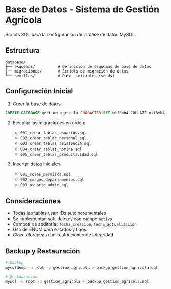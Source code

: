 # Base de Datos - Sistema de Gestión Agrícola

Scripts SQL para la configuración de la base de datos MySQL.

## Estructura

```
database/
├── esquemas/          # Definición de esquemas de base de datos
├── migraciones/       # Scripts de migración de datos
└── semillas/          # Datos iniciales (seeds)
```

## Configuración Inicial

1. Crear la base de datos:
```sql
CREATE DATABASE gestion_agricola CHARACTER SET utf8mb4 COLLATE utf8mb4_unicode_ci;
```

2. Ejecutar las migraciones en orden:
   - `001_crear_tablas_usuarios.sql`
   - `002_crear_tablas_personal.sql`
   - `003_crear_tablas_asistencia.sql`
   - `004_crear_tablas_nomina.sql`
   - `005_crear_tablas_productividad.sql`

3. Insertar datos iniciales:
   - `001_roles_permisos.sql`
   - `002_cargos_departamentos.sql`
   - `003_usuario_admin.sql`

## Consideraciones

- Todas las tablas usan IDs autoincrementales
- Se implementan soft deletes con campo `activo`
- Campos de auditoría: `fecha_creacion`, `fecha_actualizacion`
- Uso de ENUM para estados y tipos
- Claves foráneas con restricciones de integridad

## Backup y Restauración

```bash
# Backup
mysqldump -u root -p gestion_agricola > backup_gestion_agricola.sql

# Restauración
mysql -u root -p gestion_agricola < backup_gestion_agricola.sql
```
